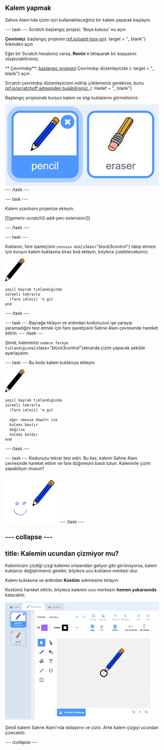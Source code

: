 ## Kalem yapmak

Sahne Alanı'nda çizim için kullanabileceğiniz bir kalem yaparak başlayın.

\--- task \--- Scratch başlangıç projesi; 'Boya kutusu' nu açın.

**Çevrimiçi**: başlangıç projesini [rpf.io/paint-box-on](http://rpf.io/paint-box-on){: target = "_ blank"} linkinden açın

Eğer bir Scratch hesabınız varsa, **Remix**'e tıklayarak bir kopyasını oluşturabilirsiniz.

** Çevrimdışı**: [başlangıç projesini](http://rpf.io/p/en/paint-box-go) Çevrimdışı düzenleyicide {: target = "_ blank"} açın.

Scratch çevrimdışı düzenleyicisini indirip yüklemeniz gerekirse, bunu [ rpf.io/scratchoff adresinden bulabilirsiniz. ](http://rpf.io/scratchoff) {: Hedef = "_ blank"}

Başlangıç projesinde kurşun kalem ve silgi kuklalarını görmelisiniz:

![ekran görüntüsü](images/paint-starter.png) \--- /task \---

\--- task \---

Kalem uzantısını projenize ekleyin.

[[[generic-scratch3-add-pen-extension]]]

\--- /task \---

\--- task \---

Kuklanın, fare işaretçisini `sonsuza dek`{:class="block3control"} takip etmesi için kurşun kalem kuklasına biraz kod ekleyin, böylece çizebileceksiniz:

![kalem](images/pencil.png)

```blocks3
yeşil bayrak tıklandığında
sürekli tekrarla 
  (fare imleci) 'e git
end
```

\--- /task \---

\--- task \--- Bayrağa tıklayın ve ardından kodunuzun işe yarayıp yaramadığını test etmek için fare işaretçisini Sahne Alanı çevresinde hareket ettirin. \--- /task \---

Şimdi, kaleminizi `sadece fareye tıklandığında`{:class="block3control"}ekranda çizim yapacak şekilde ayarlayalım.

\--- task \--- Bu kodu kalem kuklanıza ekleyin:

![kalem](images/pencil.png)

```blocks3
yeşil bayrak tıklandığında
sürekli tekrarla 
  (fare imleci) 'e git

  eğer <mouse down?> ise 
  kalemi bastır
  değilse 
  kalemi kaldır
end
```

\--- /task \---

\--- task \--- Kodunuzu tekrar test edin. Bu kez, kalemi Sahne Alanı çevresinde hareket ettirin ve fare düğmesini basılı tutun. Kaleminle çizim yapabiliyor musun?

![ekran görüntüsü](images/paint-draw.png) \--- /task \---

## \--- collapse \---

## title: Kalemin ucundan çizmiyor mu?

Kaleminizin çizdiği çizgi kalemin ortasından geliyor gibi görünüyorsa, kalem kuklanızı değiştirmeniz gerekir, böylece ucu kuklanın merkezi olur.

Kalem kuklasına ve ardından **Kostüm** sekmesine tıklayın.

Kostümü hareket ettirin, böylece kalemin ucu merkezin **hemen yukarısında** kalacaktır.

![Kostüm merkezi](images/costume-center-annotated.png)

Şimdi kalemi Sahne Alanı'nda dolaştırın ve çizin. Artık kalem çizgiyi ucundan çizecektir.

\--- /collapse \---